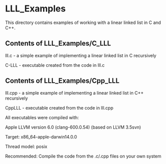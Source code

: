 LLL_Examples
============

<p>This directory contains examples of working with a linear linked list in C and C++.</p>

Contents of LLL_Examples/C_LLL
------------------------------
<p>lll.c - a simple example of implementing a linear linked list in C recursively</p>
<p>C-LLL - executable created from the code in lll.c</p> 

Contents of LLL_Examples/Cpp_LLL
--------------------------------
<p>lll.cpp - a simple example of implementing a linear linked list in C++ recursively</p>
<p>CppLLL - executable created from the code in lll.cpp</p>

<p>All executables were compiled with:</p>
<p>Apple LLVM version 6.0 (clang-600.0.54) (based on LLVM 3.5svn)</p>
<p>Target: x86_64-apple-darwin14.0.0</p>
<p>Thread model: posix</p>

Recommended: Compile the code from the .c/.cpp files on your own system
